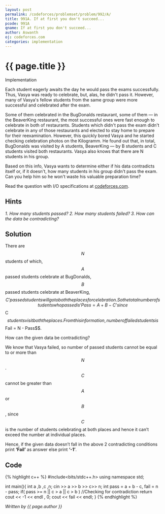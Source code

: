 ```yaml
---
layout: post
permalink: /codeforces/problemset/problem/992/A/
title: 991A. If at first you don't succeed...
pcode: 991A
qname: If at first you don't succeed...
author: Aswanth
oj: codeforces.com
categories: implementation
---
```


{{ page.title }}
================

<span class="tag-boxed">Implementation</span>

Each student eagerly awaits the day he would pass the exams successfully. Thus, Vasya was ready to celebrate, but, alas, he didn't pass it. However, many of Vasya's fellow students from the same group were more successful and celebrated after the exam.

Some of them celebrated in the BugDonalds restaurant, some of them — in the BeaverKing restaurant, the most successful ones were fast enough to celebrate in both of restaurants. Students which didn't pass the exam didn't celebrate in any of those restaurants and elected to stay home to prepare for their reexamination. However, this quickly bored Vasya and he started checking celebration photos on the Kilogramm. He found out that, in total, BugDonalds was visited by A students, BeaverKing — by B students and C students visited both restaurants. Vasya also knows that there are N students in his group.

Based on this info, Vasya wants to determine either if his data contradicts itself or, if it doesn't, how many students in his group didn't pass the exam. Can you help him so he won't waste his valuable preparation time?

Read the question with I/O specifications at [codeforces.com](https://codeforces.com/problemset/problem/992/A/).

Hints
-----

*1. How many students passed?* 
*2. How many students failed?*
*3. How can the data be contradicting?*


Solution
--------

There are $$N$$ students of which, $$A$$ passed students celebrate at BugDonalds, $$B$$ passed students celebrate at BeaverKing, $$C’ passed students will go to both the places for celebration. So the total number of students who passed is ‘Pass = A+B-C’ since $$C$$ students visit both the places. From this information, number of failed students is $$Fail = N - Pass$$. 

How can the given data be contradicting? 

We know that Vasya failed, so number of passed students cannot be equal to or more than $$N$$. $$C$$ cannot be greater than $$A$$ or $$B$$, since $$C$$ is the number of students celebrating at both places and hence it can’t exceed the number at individual places. 

Hence, if the given data doesn’t fall in the above 2 contradicting conditions print **‘Fail’** as answer else print **‘-1’**.

Code
----

{% highlight c++ %}
#include<bits/stdc++.h>
using namespace std;

int main(){
    int a ,b ,c ,n;
    cin >> a >> b >> c>> n;
    int pass = a + b - c, fail = n - pass;
    if( pass >= n || c > a || c > b ) //Checking for contradiction
        return cout << -1 << endl , 0;
    cout << fail << endl;
}
{% endhighlight %}

*Written by {{ page.author }}*
